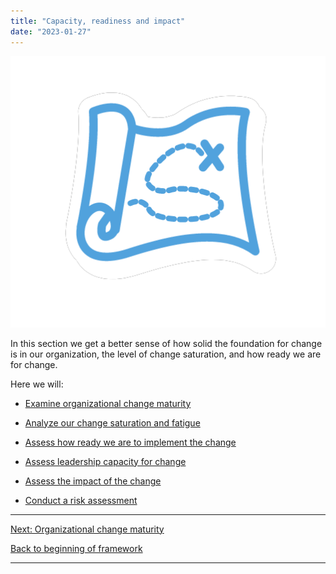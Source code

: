 ```yaml
---
title: "Capacity, readiness and impact"
date: "2023-01-27"
---
```


![](/images/FLC-Strategizing.png)

In this section we get a better sense of how solid the foundation for change is in our organization, the level of change saturation, and how ready we are for change.

Here we will:

- [Examine organizational change maturity](/framework-for-leading-change/organizational-change-maturity/)

- [Analyze our change saturation and fatigue](/framework-for-leading-change/change-saturation-and-fatigue/)

- [Assess how ready we are to implement the change](/framework-for-leading-change/assess-how-ready-we-are-to-implement-the-change/)

- [Assess leadership capacity for change](/framework-for-leading-change/assess-our-leaderships-capacity-for-change/)

- [Assess the impact of the change](/framework-for-leading-change/assessing-the-impact/)

- [Conduct a risk assessment](/framework-for-leading-change/understanding-our-risks/)

* * *

[Next: Organizational change maturity](/framework-for-leading-change/organizational-change-maturity/)

[Back to beginning of framework](/framework-for-leading-change/)

* * *
